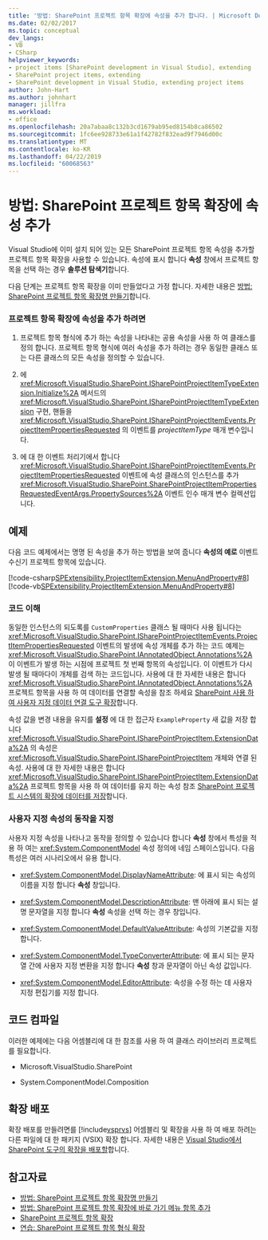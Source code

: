 ```yaml
---
title: '방법: SharePoint 프로젝트 항목 확장에 속성을 추가 합니다. | Microsoft Docs'
ms.date: 02/02/2017
ms.topic: conceptual
dev_langs:
- VB
- CSharp
helpviewer_keywords:
- project items [SharePoint development in Visual Studio], extending
- SharePoint project items, extending
- SharePoint development in Visual Studio, extending project items
author: John-Hart
ms.author: johnhart
manager: jillfra
ms.workload:
- office
ms.openlocfilehash: 20a7abaa8c132b3cd1679ab95ed8154b8ca86502
ms.sourcegitcommit: 1fc6ee928733e61a1f42782f832ead9f7946d00c
ms.translationtype: MT
ms.contentlocale: ko-KR
ms.lasthandoff: 04/22/2019
ms.locfileid: "60068563"
---
```

# <a name="how-to-add-a-property-to-a-sharepoint-project-item-extension"></a>방법: SharePoint 프로젝트 항목 확장에 속성 추가
  Visual Studio에 이미 설치 되어 있는 모든 SharePoint 프로젝트 항목 속성을 추가할 프로젝트 항목 확장을 사용할 수 있습니다. 속성에 표시 합니다 **속성** 창에서 프로젝트 항목을 선택 하는 경우 **솔루션 탐색기**합니다.

 다음 단계는 프로젝트 항목 확장을 이미 만들었다고 가정 합니다. 자세한 내용은 [방법: SharePoint 프로젝트 항목 확장명 만들기](../sharepoint/how-to-create-a-sharepoint-project-item-extension.md)합니다.

### <a name="to-add-a-property-to-a-project-item-extension"></a>프로젝트 항목 확장에 속성을 추가 하려면

1. 프로젝트 항목 형식에 추가 하는 속성을 나타내는 공용 속성을 사용 하 여 클래스를 정의 합니다. 프로젝트 항목 형식에 여러 속성을 추가 하려는 경우 동일한 클래스 또는 다른 클래스의 모든 속성을 정의할 수 있습니다.

2. 에 <xref:Microsoft.VisualStudio.SharePoint.ISharePointProjectItemTypeExtension.Initialize%2A> 메서드의 <xref:Microsoft.VisualStudio.SharePoint.ISharePointProjectItemTypeExtension> 구현, 핸들을 <xref:Microsoft.VisualStudio.SharePoint.ISharePointProjectItemEvents.ProjectItemPropertiesRequested> 의 이벤트를 *projectItemType* 매개 변수입니다.

3. 에 대 한 이벤트 처리기에서 합니다 <xref:Microsoft.VisualStudio.SharePoint.ISharePointProjectItemEvents.ProjectItemPropertiesRequested> 이벤트에 속성 클래스의 인스턴스를 추가 <xref:Microsoft.VisualStudio.SharePoint.SharePointProjectItemPropertiesRequestedEventArgs.PropertySources%2A> 이벤트 인수 매개 변수 컬렉션입니다.

## <a name="example"></a>예제
 다음 코드 예제에서는 명명 된 속성을 추가 하는 방법을 보여 줍니다 **속성의 예로** 이벤트 수신기 프로젝트 항목에 있습니다.

 [!code-csharp[SPExtensibility.ProjectItemExtension.MenuAndProperty#8](../sharepoint/codesnippet/CSharp/projectitemmenuandproperty/extension/projectitemextensionproperty.cs#8)]
 [!code-vb[SPExtensibility.ProjectItemExtension.MenuAndProperty#8](../sharepoint/codesnippet/VisualBasic/projectitemmenuandproperty/extension/projectitemextensionproperty.vb#8)]

### <a name="understand-the-code"></a>코드 이해
 동일한 인스턴스의 되도록를 `CustomProperties` 클래스 될 때마다 사용 됩니다는 <xref:Microsoft.VisualStudio.SharePoint.ISharePointProjectItemEvents.ProjectItemPropertiesRequested> 이벤트의 발생에 속성 개체를 추가 하는 코드 예제는 <xref:Microsoft.VisualStudio.SharePoint.IAnnotatedObject.Annotations%2A> 이 이벤트가 발생 하는 시점에 프로젝트 첫 번째 항목의 속성입니다. 이 이벤트가 다시 발생 될 때마다이 개체를 검색 하는 코드입니다. 사용에 대 한 자세한 내용은 합니다 <xref:Microsoft.VisualStudio.SharePoint.IAnnotatedObject.Annotations%2A> 프로젝트 항목을 사용 하 여 데이터를 연결할 속성을 참조 하세요 [SharePoint 사용 하 여 사용자 지정 데이터 연결 도구 확장](../sharepoint/associating-custom-data-with-sharepoint-tools-extensions.md)합니다.

 속성 값을 변경 내용을 유지를 **설정** 에 대 한 접근자 `ExampleProperty` 새 값을 저장 합니다 <xref:Microsoft.VisualStudio.SharePoint.ISharePointProjectItem.ExtensionData%2A> 의 속성은 <xref:Microsoft.VisualStudio.SharePoint.ISharePointProjectItem> 개체와 연결 된 속성. 사용에 대 한 자세한 내용은 합니다 <xref:Microsoft.VisualStudio.SharePoint.ISharePointProjectItem.ExtensionData%2A> 프로젝트 항목을 사용 하 여 데이터를 유지 하는 속성 참조 [SharePoint 프로젝트 시스템의 확장에 데이터를 저장](../sharepoint/saving-data-in-extensions-of-the-sharepoint-project-system.md)합니다.

### <a name="specify-the-behavior-of-custom-properties"></a>사용자 지정 속성의 동작을 지정
 사용자 지정 속성을 나타나고 동작을 정의할 수 있습니다 합니다 **속성** 창에서 특성을 적용 하 여는 <xref:System.ComponentModel> 속성 정의에 네임 스페이스입니다. 다음 특성은 여러 시나리오에서 유용 합니다.

- <xref:System.ComponentModel.DisplayNameAttribute>: 에 표시 되는 속성의 이름을 지정 합니다 **속성** 창입니다.

- <xref:System.ComponentModel.DescriptionAttribute>: 맨 아래에 표시 되는 설명 문자열을 지정 합니다 **속성** 속성을 선택 하는 경우 창입니다.

- <xref:System.ComponentModel.DefaultValueAttribute>: 속성의 기본값을 지정 합니다.

- <xref:System.ComponentModel.TypeConverterAttribute>: 에 표시 되는 문자열 간에 사용자 지정 변환을 지정 합니다 **속성** 창과 문자열이 아닌 속성 값입니다.

- <xref:System.ComponentModel.EditorAttribute>: 속성을 수정 하는 데 사용자 지정 편집기를 지정 합니다.

## <a name="compile-the-code"></a>코드 컴파일
 이러한 예제에는 다음 어셈블리에 대 한 참조를 사용 하 여 클래스 라이브러리 프로젝트를 필요합니다.

- Microsoft.VisualStudio.SharePoint

- System.ComponentModel.Composition

## <a name="deploy-the-extension"></a>확장 배포
 확장 배포를 만들려면를 [!include[vsprvs](../sharepoint/includes/vsprvs-md.md)] 어셈블리 및 확장을 사용 하 여 배포 하려는 다른 파일에 대 한 패키지 (VSIX) 확장 합니다. 자세한 내용은 [Visual Studio에서 SharePoint 도구의 확장을 배포할](../sharepoint/deploying-extensions-for-the-sharepoint-tools-in-visual-studio.md)합니다.

## <a name="see-also"></a>참고자료
- [방법: SharePoint 프로젝트 항목 확장명 만들기](../sharepoint/how-to-create-a-sharepoint-project-item-extension.md)
- [방법: SharePoint 프로젝트 항목 확장에 바로 가기 메뉴 항목 추가](../sharepoint/how-to-add-a-shortcut-menu-item-to-a-sharepoint-project-item-extension.md)
- [SharePoint 프로젝트 항목 확장](../sharepoint/extending-sharepoint-project-items.md)
- [연습: SharePoint 프로젝트 항목 형식 확장](../sharepoint/walkthrough-extending-a-sharepoint-project-item-type.md)
